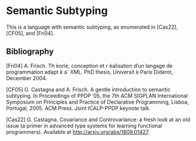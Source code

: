 # Semantic Subtyping

This is a language with semantic subtyping, as enumerated in [Cas22],
[CF05], and [Fri04].

## Bibliography

[Fri04] A. Frisch. Th ́eorie, conception et r ́ealisation d’un langage de programmation adapt ́e a\` XML. PhD thesis, Universit ́e Paris Diderot, December 2004.

[CF05] G. Castagna and A. Frisch. A gentle introduction to semantic subtyping. In Proceedings of
PPDP ’05, the 7th ACM SIGPLAN International Symposium on Principles and Practice of Declarative Programming, Lisboa, Portugal, 2005. ACM Press. Joint ICALP-PPDP keynote talk.

[Cas22] G. Castagna. Covariance and Controvariance: a fresh look at an old issue (a primer
in advanced type systems for learning functional programmers). Available at http://arxiv.org/abs/1809.01427.
